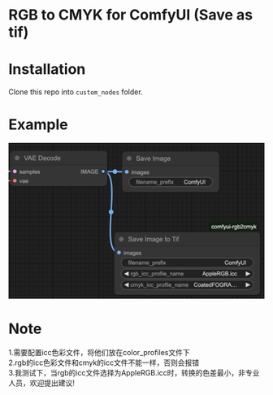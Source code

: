 # RGB to CMYK for ComfyUI (Save as tif)

# Installation
Clone this repo into `custom_nodes` folder.

# Example
![example of use](/example/example.png)

# Note 
1.需要配置icc色彩文件，将他们放在color_profiles文件下\
2.rgb的icc色彩文件和cmyk的icc文件不能一样，否则会报错\
3.我测试下，当rgb的icc文件选择为AppleRGB.icc时，转换的色差最小，非专业人员，欢迎提出建议!
